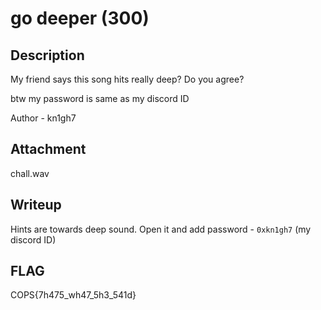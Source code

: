 # go deeper (300)

## Description
My friend says this song hits really deep? Do you agree?

btw my password is same as my discord ID

Author - kn1gh7

## Attachment
chall.wav

## Writeup
Hints are towards deep sound. Open it and add password - `0xkn1gh7` (my discord ID)

## FLAG
COPS{7h475_wh47_5h3_541d}
